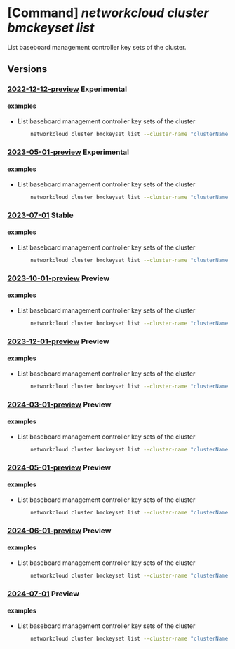 # [Command] _networkcloud cluster bmckeyset list_

List baseboard management controller key sets of the cluster.

## Versions

### [2022-12-12-preview](/Resources/mgmt-plane/L3N1YnNjcmlwdGlvbnMve30vcmVzb3VyY2Vncm91cHMve30vcHJvdmlkZXJzL21pY3Jvc29mdC5uZXR3b3JrY2xvdWQvY2x1c3RlcnMve30vYm1ja2V5c2V0cw==/2022-12-12-preview.xml) **Experimental**

<!-- mgmt-plane /subscriptions/{}/resourcegroups/{}/providers/microsoft.networkcloud/clusters/{}/bmckeysets 2022-12-12-preview -->

#### examples

- List baseboard management controller key sets of the cluster
    ```bash
        networkcloud cluster bmckeyset list --cluster-name "clusterName" --resource-group "resourceGroupName"
    ```

### [2023-05-01-preview](/Resources/mgmt-plane/L3N1YnNjcmlwdGlvbnMve30vcmVzb3VyY2Vncm91cHMve30vcHJvdmlkZXJzL21pY3Jvc29mdC5uZXR3b3JrY2xvdWQvY2x1c3RlcnMve30vYm1ja2V5c2V0cw==/2023-05-01-preview.xml) **Experimental**

<!-- mgmt-plane /subscriptions/{}/resourcegroups/{}/providers/microsoft.networkcloud/clusters/{}/bmckeysets 2023-05-01-preview -->

#### examples

- List baseboard management controller key sets of the cluster
    ```bash
        networkcloud cluster bmckeyset list --cluster-name "clusterName" --resource-group "resourceGroupName"
    ```

### [2023-07-01](/Resources/mgmt-plane/L3N1YnNjcmlwdGlvbnMve30vcmVzb3VyY2Vncm91cHMve30vcHJvdmlkZXJzL21pY3Jvc29mdC5uZXR3b3JrY2xvdWQvY2x1c3RlcnMve30vYm1ja2V5c2V0cw==/2023-07-01.xml) **Stable**

<!-- mgmt-plane /subscriptions/{}/resourcegroups/{}/providers/microsoft.networkcloud/clusters/{}/bmckeysets 2023-07-01 -->

#### examples

- List baseboard management controller key sets of the cluster
    ```bash
        networkcloud cluster bmckeyset list --cluster-name "clusterName" --resource-group "resourceGroupName"
    ```

### [2023-10-01-preview](/Resources/mgmt-plane/L3N1YnNjcmlwdGlvbnMve30vcmVzb3VyY2Vncm91cHMve30vcHJvdmlkZXJzL21pY3Jvc29mdC5uZXR3b3JrY2xvdWQvY2x1c3RlcnMve30vYm1ja2V5c2V0cw==/2023-10-01-preview.xml) **Preview**

<!-- mgmt-plane /subscriptions/{}/resourcegroups/{}/providers/microsoft.networkcloud/clusters/{}/bmckeysets 2023-10-01-preview -->

#### examples

- List baseboard management controller key sets of the cluster
    ```bash
        networkcloud cluster bmckeyset list --cluster-name "clusterName" --resource-group "resourceGroupName"
    ```

### [2023-12-01-preview](/Resources/mgmt-plane/L3N1YnNjcmlwdGlvbnMve30vcmVzb3VyY2Vncm91cHMve30vcHJvdmlkZXJzL21pY3Jvc29mdC5uZXR3b3JrY2xvdWQvY2x1c3RlcnMve30vYm1ja2V5c2V0cw==/2023-12-01-preview.xml) **Preview**

<!-- mgmt-plane /subscriptions/{}/resourcegroups/{}/providers/microsoft.networkcloud/clusters/{}/bmckeysets 2023-12-01-preview -->

#### examples

- List baseboard management controller key sets of the cluster
    ```bash
        networkcloud cluster bmckeyset list --cluster-name "clusterName" --resource-group "resourceGroupName"
    ```

### [2024-03-01-preview](/Resources/mgmt-plane/L3N1YnNjcmlwdGlvbnMve30vcmVzb3VyY2Vncm91cHMve30vcHJvdmlkZXJzL21pY3Jvc29mdC5uZXR3b3JrY2xvdWQvY2x1c3RlcnMve30vYm1ja2V5c2V0cw==/2024-03-01-preview.xml) **Preview**

<!-- mgmt-plane /subscriptions/{}/resourcegroups/{}/providers/microsoft.networkcloud/clusters/{}/bmckeysets 2024-03-01-preview -->

#### examples

- List baseboard management controller key sets of the cluster
    ```bash
        networkcloud cluster bmckeyset list --cluster-name "clusterName" --resource-group "resourceGroupName"
    ```

### [2024-05-01-preview](/Resources/mgmt-plane/L3N1YnNjcmlwdGlvbnMve30vcmVzb3VyY2Vncm91cHMve30vcHJvdmlkZXJzL21pY3Jvc29mdC5uZXR3b3JrY2xvdWQvY2x1c3RlcnMve30vYm1ja2V5c2V0cw==/2024-05-01-preview.xml) **Preview**

<!-- mgmt-plane /subscriptions/{}/resourcegroups/{}/providers/microsoft.networkcloud/clusters/{}/bmckeysets 2024-05-01-preview -->

#### examples

- List baseboard management controller key sets of the cluster
    ```bash
        networkcloud cluster bmckeyset list --cluster-name "clusterName" --resource-group "resourceGroupName"
    ```

### [2024-06-01-preview](/Resources/mgmt-plane/L3N1YnNjcmlwdGlvbnMve30vcmVzb3VyY2Vncm91cHMve30vcHJvdmlkZXJzL21pY3Jvc29mdC5uZXR3b3JrY2xvdWQvY2x1c3RlcnMve30vYm1ja2V5c2V0cw==/2024-06-01-preview.xml) **Preview**

<!-- mgmt-plane /subscriptions/{}/resourcegroups/{}/providers/microsoft.networkcloud/clusters/{}/bmckeysets 2024-06-01-preview -->

#### examples

- List baseboard management controller key sets of the cluster
    ```bash
        networkcloud cluster bmckeyset list --cluster-name "clusterName" --resource-group "resourceGroupName"
    ```

### [2024-07-01](/Resources/mgmt-plane/L3N1YnNjcmlwdGlvbnMve30vcmVzb3VyY2Vncm91cHMve30vcHJvdmlkZXJzL21pY3Jvc29mdC5uZXR3b3JrY2xvdWQvY2x1c3RlcnMve30vYm1ja2V5c2V0cw==/2024-07-01.xml) **Preview**

<!-- mgmt-plane /subscriptions/{}/resourcegroups/{}/providers/microsoft.networkcloud/clusters/{}/bmckeysets 2024-07-01 -->

#### examples

- List baseboard management controller key sets of the cluster
    ```bash
        networkcloud cluster bmckeyset list --cluster-name "clusterName" --resource-group "resourceGroupName"
    ```
